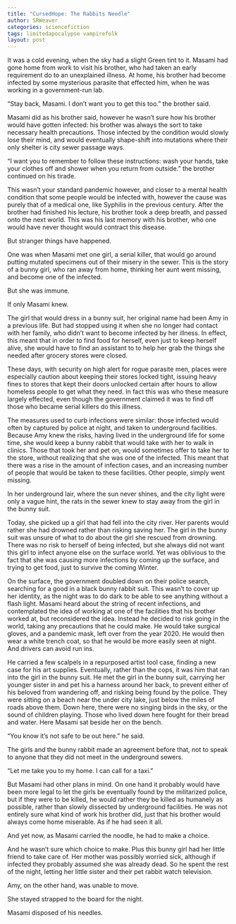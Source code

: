 ```yaml
---
title: "CursedHope: The Rabbits Needle"
author: SRWeaver
categories: sciencefiction
tags: limitedapocalypse vampirefolk
layout: post
---
```

It was a cold evening, when the sky had a slight Green tint to it. Masami had gone home from work to visit his brother, who had taken an early requirement do to an unexplained illness. At home, his brother had become infected by some mysterious parasite that effected him, when he was working in a government-run lab.

“Stay back, Masami. I don’t want you to get this too.” the brother said.

Masami did as his brother said, however he wasn’t sure how his brother would have gotten infected: his brother was always the sort to take necessary health precautions. Those infected by the condition would slowly lose their mind, and would eventually shape-shift into mutations where their only shelter is city sewer passage ways.

“I want you to remember to follow these instructions: wash your hands, take your clothes off and shower when you return from outside.” the brother continued on his tirade.

This wasn’t your standard pandemic however, and closer to a mental health condition that some people would be infected with, however the cause was purely that of a medical one, like Syphilis in the previous century. After the brother had finished his lecture, his brother took a deep breath, and passed onto the next world. This was his last memory with his brother, who one would have never thought would contract this disease.

But stranger things have happened.

One was when Masami met one girl, a serial killer, that would go around putting mutated specimens out of their misery in the sewer. This is the story of a bunny girl, who ran away from home, thinking her aunt went missing, and become one of the infected.

But she was immune.

If only Masami knew.

The girl that would dress in a bunny suit, her original name had been Amy in a previous life. But had stopped using it when she no longer had contact with her family, who didn’t want to become infected by her illness. In effect, this meant that in order to find food for herself, even just to keep herself alive, she would have to find an assistant to to help her grab the things she needed after grocery stores were closed.

These days, with security on high alert for rogue parasite men, places were especially caution about keeping their stores locked tight, issuing heavy fines to stores that kept their doors unlocked certain after hours to allow homeless people to get what they need. In fact this was who these measure largely effected, even though the government claimed it was to find off those who became serial killers do this illness.

The measures used to curb infections were similar: those infected would often by captured by police at night, and taken to underground facilities. Because Amy knew the risks, having lived in the underground life for some time, she would keep a bunny rabbit that would take with her to walk in clinics. Those that took her and pet on, would sometimes offer to take her to the store, without realizing that she was one of the infected. This meant that there was a rise in the amount of infection cases, and an increasing number of people that would be taken to these facilities. Other people, simply went missing.

In her underground lair, where the sun never shines, and the city light were only a vague hint, the rats in the sewer knew to stay away from the girl in the bunny suit.

Today, she picked up a girl that had fell into the city river. Her parents would rather she had drowned rather than risking saving her. The girl in the bunny suit was unsure of what to do about the girl she rescued from drowning. There was no risk to herself of being infected, but she always did not want this girl to infect anyone else on the surface world. Yet was oblivious to the fact that she was causing more infections by coming up the surface, and trying to get food, just to survive the coming Winter.

On the surface, the government doubled down on their police search, searching for a good in a black bunny rabbit suit. This wasn’t to cover up her identity, as the night was to do dark to be able to see anything without a flash light. Masami heard about the string of recent infections, and contemplated the idea of working at one of the facilities that his brother worked at, but reconsidered the idea. Instead he decided to risk going in the world, taking any precautions that he could make. He would take surgical gloves, and a pandemic mask, left over from the year 2020. He would then wear a white trench coat, so that he would be more easily seen at night. And drivers can avoid run ins.

He carried a few scalpels in a repurposed artist tool case, finding a new case for his art supplies. Eventually, rather than the cops, it was him that ran into the girl in the bunny suit. He met the girl in the bunny suit, carrying her younger sister in and pet his a harness around her back, to prevent either of his beloved from wandering off, and risking being found by the police. They were sitting on a beach near the under city lake, just below the miles of roads above them. Down here, there were no singing birds in the sky, or the sound of children playing. Those who lived down here fought for their bread and water. Here Masami sat beside her on the bench.

“You know it’s not safe to be out here.” he said.

The girls and the bunny rabbit made an agreement before that, not to speak to anyone that they did not meet in the underground sewers.

“Let me take you to my home. I can call for a taxi.”

But Masami had other plans in mind. On one hand it probably would have been more legal to let the girls be eventually found by the militarized police, but if they were to be killed, he would rather they be killed as humanely as possible, rather than slowly dissected by underground facilities. He was not entirely sure what kind of work his brother did, just that his brother would always come home miserable. As if he had seen it all.

And yet now, as Masami carried the noodle, he had to make a choice.

And he wasn’t sure which choice to make. Plus this bunny girl had her little friend to take care of. Her mother was possibly worried sick, although if infected they probably assumed she was already dead. So he spent the rest of the night, letting her little sister and their pet rabbit watch television.

Amy, on the other hand, was unable to move.

She stayed strapped to the board for the night.

Masami disposed of his needles.
